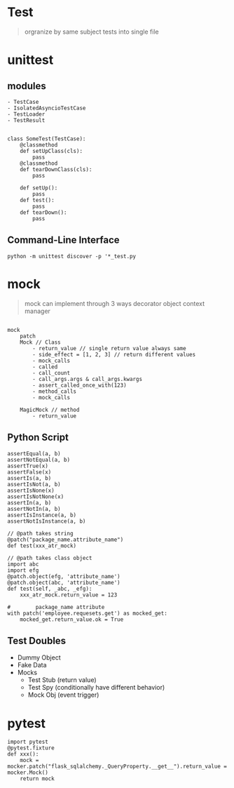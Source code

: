 # Test

> orgranize by same subject tests into single file

# unittest
## modules
    - TestCase
    - IsolatedAsyncioTestCase
    - TestLoader
    - TestResult

```

class SomeTest(TestCase):
    @classmethod
    def setUpClass(cls):
        pass
    @classmethod
    def tearDownClass(cls):
        pass

    def setUp():
        pass
    def test():
        pass
    def tearDown():
        pass

```

## Command-Line Interface
```
python -m unittest discover -p '*_test.py

```

# mock

> mock can implement through 3 ways
>   decorator
>   object
>   context manager

```

mock
    patch
    Mock // Class
        - return_value // single return value always same
        - side_effect = [1, 2, 3] // return different values 
        - mock_calls
        - called
        - call_count
        - call_args.args & call_args.kwargs
        - assert_called_once_with(123)
        - method_calls
        - mock_calls

    MagicMock // method
        - return_value
```
## Python Script
```
assertEqual(a, b)
assertNotEqual(a, b)
assertTrue(x)
assertFalse(x)
assertIs(a, b)
assertIsNot(a, b)
assertIsNone(x)
assertIsNotNone(x)
assertIn(a, b)
assertNotIn(a, b)
assertIsInstance(a, b)
assertNotIsInstance(a, b)

// @path takes string
@patch("package_name.attribute_name")
def test(xxx_atr_mock)

// @path takes class object
import abc
import efg
@patch.object(efg, 'attribute_name')
@patch.object(abc, 'attribute_name')
def test(self, _abc, _efg):
    xxx_atr_mock.return_value = 123

#        package_name attribute  
with patch('employee.requesets.get') as mocked_get:
    mocked_get.return_value.ok = True

```

## Test Doubles
- Dummy Object
- Fake Data
- Mocks
  - Test Stub (return value)
  - Test Spy (conditionally have different behavior)
  - Mock Obj (event trigger)


# pytest
```
import pytest
@pytest.fixture
def xxx():
    mock = mocker.patch("flask_sqlalchemy._QueryProperty.__get__").return_value = mocker.Mock()
    return mock
```